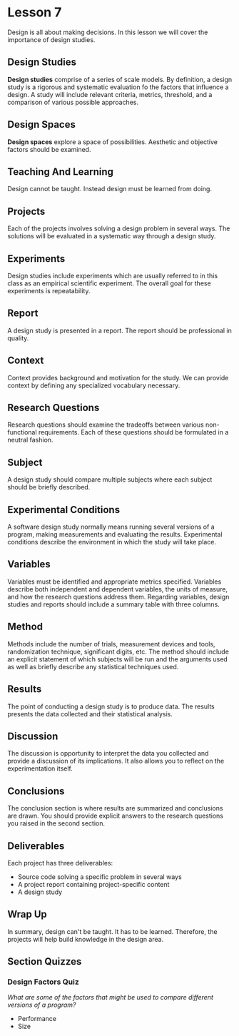 # Lesson 7

Design is all about making decisions. In this lesson we will cover the importance of design studies.

## Design Studies

**Design studies** comprise of a series of scale models. By definition, a design study is a rigorous and systematic evaluation fo the factors that influence a design. A study will include relevant criteria, metrics, threshold, and a comparison of various possible approaches.

## Design Spaces

**Design spaces** explore a space of possibilities. Aesthetic and objective factors should be examined.

## Teaching And Learning

Design cannot be taught. Instead design must be learned from doing.

## Projects

Each of the projects involves solving a design problem in several ways. The solutions will be evaluated in a systematic way through a design study.

## Experiments

Design studies include experiments which are usually referred to in this class as an empirical scientific experiment. The overall goal for these experiments is repeatability.

## Report

A design study is presented in a report. The report should be professional in quality.

## Context

Context provides background and motivation for the study. We can provide context by defining any specialized vocabulary necessary.

## Research Questions

Research questions should examine the tradeoffs between various non-functional requirements. Each of these questions should be formulated in a neutral fashion.

## Subject

A design study should compare multiple subjects where each subject should be briefly described.

## Experimental Conditions

A software design study normally means running several versions of a program, making measurements and evaluating the results. Experimental conditions describe the environment in which the study will take place.

## Variables

Variables must be identified and appropriate metrics specified. Variables describe both independent and dependent variables, the units of measure, and how the research questions address them. Regarding variables, design studies and reports should include a summary table with three columns.

## Method

Methods include the number of trials, measurement devices and tools, randomization technique, significant digits, etc. The method should include an explicit statement of which subjects will be run and the arguments used as well as briefly describe any statistical techniques used.

## Results

The point of conducting a design study is to produce data. The results presents the data collected and their statistical analysis.

## Discussion

The discussion is opportunity to interpret the data you collected and provide a discussion of its implications. It also allows you to reflect on the experimentation itself.

## Conclusions

The conclusion section is where results are summarized and conclusions are drawn. You should provide explicit answers to the research questions you raised in the second section.

## Deliverables

Each project has three deliverables:

- Source code solving a specific problem in several ways
- A project report containing project-specific content
- A design study

## Wrap Up

In summary, design can't be taught. It has to be learned. Therefore, the projects will help build knowledge in the design area.

## Section Quizzes

### Design Factors Quiz

_What are some of the factors that might be used to compare different versions of a program?_

- Performance
- Size
